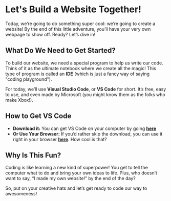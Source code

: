 # Let's Build a Website Together!


Today, we’re going to do something super cool: we’re going to create a website! By the end of this little adventure, you’ll have your very own webpage to show off. Ready? Let’s dive in!

## What Do We Need to Get Started?

To build our website, we need a special program to help us write our code. Think of it as the ultimate notebook where we create all the magic! This type of program is called an **IDE** (which is just a fancy way of saying "coding playground").

For today, we’ll use **Visual Studio Code**, or **VS Code** for short. It’s free, easy to use, and even made by Microsoft (you might know them as the folks who make Xbox!).

## How to Get VS Code
- **Download it:**  You can get VS Code on your computer by going **[here](https://code.visualstudio.com/)**
- **Or Use Your Browser:** If you’d rather skip the download, you can use it right in your browser **[here](https://vscode.dev/)**. How cool is that?

## Why Is This Fun?

Coding is like learning a new kind of superpower! You get to tell the computer what to do and bring your own ideas to life. Plus, who doesn’t want to say, “I made my own website!” by the end of the day?

So, put on your creative hats and let’s get ready to code our way to awesomeness!